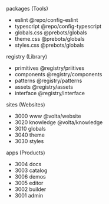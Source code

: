 
packages  (Tools)
- eslint            @repo/config-eslint
- typescript        @repo/config-typescript
- globals.css       @prebots/globals
- theme.css         @prebots/globals
- styles.css        @prebots/globals

registry (Library)
- primitives        @registry/priitives
- components        @registry/components
- patterns          @registry/patterns
- assets            @registry/assets
- interface         @registry/interface

sites (Websites)
- 3000 www          @volta/website
- 3020 knowledge    @volta/knowledge
- 3010 globals
- 3040 theme
- 3030 styles

apps (Products)
- 3004 docs
- 3003 catalog
- 3006 demos
- 3005 editor
- 3002 builder
- 3001 admin
